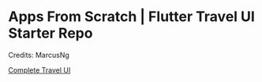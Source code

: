 # Apps From Scratch | Flutter Travel UI Starter Repo

Credits: MarcusNg

[Complete Travel UI](https://github.com/MarcusNg/flutter_travel_ui)
